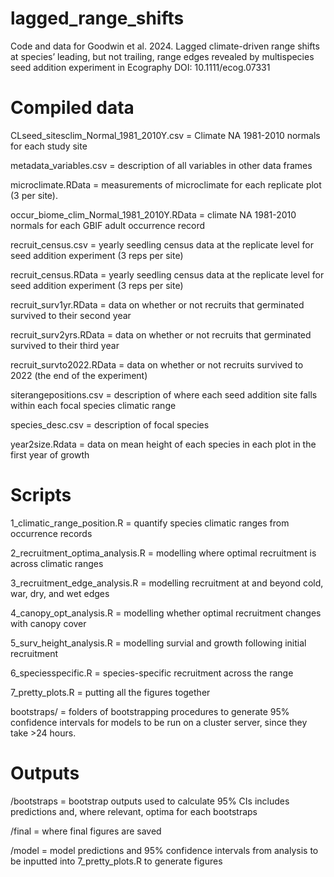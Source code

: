 # lagged_range_shifts
Code and data for Goodwin et al. 2024. Lagged climate-driven range shifts at species’ leading, but not trailing, range edges revealed by multispecies seed addition experiment in Ecography DOI: 10.1111/ecog.07331

# Compiled data
CLseed_sitesclim_Normal_1981_2010Y.csv = Climate NA 1981-2010 normals for each study site

metadata_variables.csv = description of all variables in other data frames

microclimate.RData = measurements of microclimate for each replicate plot (3 per site).

occur_biome_clim_Normal_1981_2010Y.RData = climate NA 1981-2010 normals for each GBIF adult occurrence record 

recruit_census.csv = yearly seedling census data at the replicate level for seed addition experiment (3 reps per site)

recruit_census.RData = yearly seedling census data at the replicate level for seed addition experiment (3 reps per site)

recruit_surv1yr.RData = data on whether or not recruits that germinated survived to their second year

recruit_surv2yrs.RData = data on whether or not recruits that germinated survived to their third year

recruit_survto2022.RData = data on whether or not recruits survived to 2022 (the end of the experiment)

siterangepositions.csv = description of where each seed addition site falls within each focal species climatic range

species_desc.csv = description of focal species

year2size.Rdata = data on mean height of each species in each plot in the first year of growth


# Scripts
1_climatic_range_position.R = quantify species climatic ranges from occurrence records

2_recruitment_optima_analysis.R = modelling where optimal recruitment is across climatic ranges

3_recruitment_edge_analysis.R = modelling recruitment at and beyond cold, war, dry, and wet edges

4_canopy_opt_analysis.R = modelling whether optimal recruitment changes with canopy cover

5_surv_height_analysis.R = modelling survial and growth following initial recruitment

6_speciesspecific.R = species-specific recruitment across the range

7_pretty_plots.R = putting all the figures together

bootstraps/ = folders of bootstrapping procedures to generate 95% confidence intervals for models to be run on a cluster server, since they take >24 hours.


# Outputs

/bootstraps = bootstrap outputs used to calculate 95% CIs includes predictions and, where relevant, optima for each bootstraps

/final = where final figures are saved

/model =  model predictions and 95% confidence intervals from analysis to be inputted into 7_pretty_plots.R to generate figures